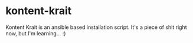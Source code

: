 # kontent-krait

Kontent Krait is an ansible based installation script.
It's a piece of shit right now, but I'm learning...
:)
